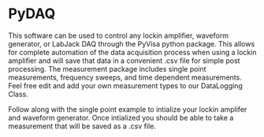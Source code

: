 # PyDAQ
This software can be used to control any lockin amplifier, waveform generator, or LabJack DAQ through the PyVisa python package. This allows for complete automation of the data acquisition process when using a lockin amplifier and will save that data in a convenient .csv file for simple post processing. The measurement package includes single point measurements, frequency sweeps, and time dependent measurements. Feel free edit and add your own measurement types to our DataLogging Class. 

Follow along with the single point example to intialize your lockin amplifer and waveform generator. Once intialized you should be able to take a measurement that will be saved as a .csv file.
